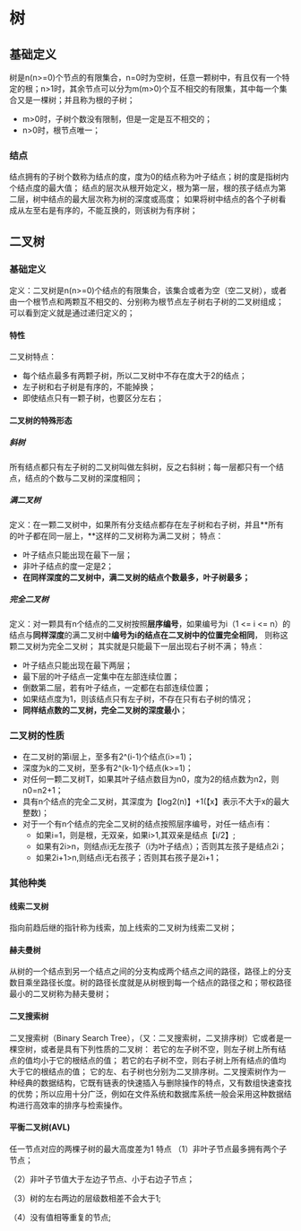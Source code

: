 # 树
## 基础定义
  树是n(n>=0)个节点的有限集合，n=0时为空树，任意一颗树中，有且仅有一个特定的根；n>1时，其余节点可以分为m(m>0)个互不相交的有限集，其中每一个集合又是一棵树；并且称为根的子树；
- m>0时，子树个数没有限制，但是一定是互不相交的；
- n>0时，根节点唯一；
### 结点
  结点拥有的子树个数称为结点的度，度为0的结点称为叶子结点；树的度是指树内个结点度的最大值；
结点的层次从根开始定义，根为第一层，根的孩子结点为第二层，树中结点的最大层次称为树的深度或高度；
如果将树中结点的各个子树看成从左至右是有序的，不能互换的，则该树为有序树；
## 二叉树
### 基础定义
  定义：二叉树是n(n>=0)个结点的有限集合，该集合或者为空（空二叉树），或者由一个根节点和两颗互不相交的、分别称为根节点左子树右子树的二叉树组成；
可以看到定义就是通过递归定义的；
#### 特性
二叉树特点：
- 每个结点最多有两颗子树，所以二叉树中不存在度大于2的结点；
- 左子树和右子树是有序的，不能掉换；
- 即使结点只有一颗子树，也要区分左右；
#### 二叉树的特殊形态
##### 斜树
  所有结点都只有左子树的二叉树叫做左斜树，反之右斜树；每一层都只有一个结点，结点的个数与二叉树的深度相同；
##### 满二叉树
  定义：在一颗二叉树中，如果所有分支结点都存在左子树和右子树，并且**所有的叶子都在同一层上，**这样的二叉树称为满二叉树；
特点：
- 叶子结点只能出现在最下一层；
- 非叶子结点的度一定是2；
- **在同样深度的二叉树中，满二叉树的结点个数最多，叶子树最多；** 
##### 完全二叉树
  定义：对一颗具有n个结点的二叉树按照**层序编号**，如果编号为i（1 <= i <= n）的结点与**同样深度**的满二叉树中**编号为i的结点在二叉树中的位置完全相同**，
则称这颗二叉树为完全二叉树；
其实就是只能最下一层出现右子树不满；
特点：
- 叶子结点只能出现在最下两层；
- 最下层的叶子结点一定集中在左部连续位置；
- 倒数第二层，若有叶子结点，一定都在右部连续位置；
- 如果结点度为1，则该结点只有左子树，不存在只有右子树的情况；
- **同样结点数的二叉树，完全二叉树的深度最小**；
### 二叉树的性质
- 在二叉树的第i层上，至多有2^(i-1)个结点(i>=1)；
- 深度为k的二叉树，至多有2^(k-1)个结点(k>=1)；
- 对任何一颗二叉树T，如果其叶子结点数目为n0，度为2的结点数为n2，则n0=n2+1；
- 具有n个结点的完全二叉树，其深度为【log2(n)】+1(【x】表示不大于x的最大整数)；
- 对于一个有n个结点的完全二叉树的结点按照层序编号，对任一结点i有：
  - 如果i=1，则是根，无双亲，如果i>1,其双亲是结点【i/2】;
  - 如果有2i>n，则结点i无左孩子（i为叶子结点）；否则其左孩子是结点2i；
  - 如果2i+1>n,则结点i无右孩子；否则其右孩子是2i+1；
### 其他种类
#### 线索二叉树
  指向前趋后继的指针称为线索，加上线索的二叉树为线索二叉树；
#### 赫夫曼树
  从树的一个结点到另一个结点之间的分支构成两个结点之间的路径，路径上的分支数目乘坐路径长度。树的路径长度就是从树根到每一个结点的路径之和；带权路径最小的二叉树称为赫夫曼树；
#### 二叉搜索树
  二叉搜索树（Binary Search Tree），（又：二叉搜索树，二叉排序树）它或者是一棵空树，或者是具有下列性质的二叉树： 若它的左子树不空，则左子树上所有结点的值均小于它的根结点的值； 若它的右子树不空，则右子树上所有结点的值均大于它的根结点的值； 它的左、右子树也分别为二叉排序树。二叉搜索树作为一种经典的数据结构，它既有链表的快速插入与删除操作的特点，又有数组快速查找的优势；所以应用十分广泛，例如在文件系统和数据库系统一般会采用这种数据结构进行高效率的排序与检索操作。
#### 平衡二叉树(AVL)
任一节点对应的两棵子树的最大高度差为1
特点
（1）非叶子节点最多拥有两个子节点；

（2）非叶子节值大于左边子节点、小于右边子节点；

（3）树的左右两边的层级数相差不会大于1;

（4）没有值相等重复的节点;